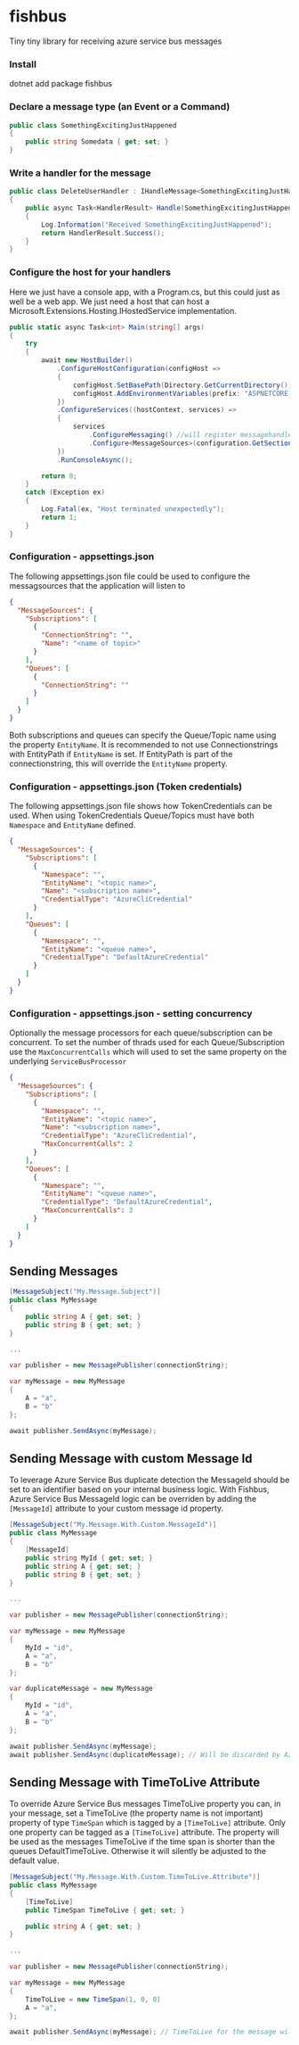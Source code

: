 # fishbus

Tiny tiny library for receiving azure service bus messages

### Install

dotnet add package fishbus


### Declare a message type (an Event or a Command)

```c#
public class SomethingExcitingJustHappened
{
    public string Somedata { get; set; }
}
```

### Write a handler for the message

```c#
public class DeleteUserHandler : IHandleMessage<SomethingExcitingJustHappened>
{
    public async Task<HandlerResult> Handle(SomethingExcitingJustHappened message)
    {
        Log.Information("Received SomethingExcitingJustHappened");
        return HandlerResult.Success();
    }
}
```

### Configure the host for your handlers

Here we just have a console app, with a Program.cs, but this could just as well be a web app.
We just need a host that can host a Microsoft.Extensions.Hosting.IHostedService implementation.

```c#
public static async Task<int> Main(string[] args)
{
    try
    {
        await new HostBuilder()
            .ConfigureHostConfiguration(configHost =>
            {
                configHost.SetBasePath(Directory.GetCurrentDirectory());
                configHost.AddEnvironmentVariables(prefix: "ASPNETCORE_");
            })
            .ConfigureServices((hostContext, services) =>
            {
                services
                    .ConfigureMessaging() //will register messagehandlers from current assembly
                    .Configure<MessageSources>(configuration.GetSection("MessageSources")); //register the MessageSources
            })
            .RunConsoleAsync();

        return 0;
    }
    catch (Exception ex)
    {
        Log.Fatal(ex, "Host terminated unexpectedly");
        return 1;
    }
}
```

### Configuration - appsettings.json

The following appsettings.json file could be used to configure the messagsources that the application will listen to

```json
{
  "MessageSources": {
    "Subscriptions": [
      {
        "ConnectionString": "",
        "Name": "<name of topic>"
      }
    ],
    "Queues": [
      {
        "ConnectionString": ""
      }
    ]
  }
}
```
Both subscriptions and queues can specify the Queue/Topic name using the property `EntityName`. It is recommended to not use Connectionstrings with EntityPath if `EntityName` is set. 
If EntityPath is part of the connectionstring, this will override the `EntityName` property.

### Configuration - appsettings.json (Token credentials)

The following appsettings.json file shows how TokenCredentials can be used.
When using TokenCredentials Queue/Topics must have both `Namespace` and `EntityName` defined.

```json
{
  "MessageSources": {
    "Subscriptions": [
      {
        "Namespace": "",
        "EntityName": "<topic name>",
        "Name": "<subscription name>",
        "CredentialType": "AzureCliCredential"
      }
    ],
    "Queues": [
      {
        "Namespace": "",
        "EntityName": "<queue name>",
        "CredentialType": "DefaultAzureCredential"
      }
    ]
  }
}
```

### Configuration - appsettings.json - setting concurrency
Optionally the message processors for each queue/subscription can be concurrent.
To set the number of thrads used for each Queue/Subscription use the `MaxConcurrentCalls` which will used to set the same property on the underlying `ServiceBusProcessor`

```json
{
  "MessageSources": {
    "Subscriptions": [
      {
        "Namespace": "",
        "EntityName": "<topic name>",
        "Name": "<subscription name>",
        "CredentialType": "AzureCliCredential",
        "MaxConcurrentCalls": 2
      }
    ],
    "Queues": [
      {
        "Namespace": "",
        "EntityName": "<queue name>",
        "CredentialType": "DefaultAzureCredential",
        "MaxConcurrentCalls": 3
      }
    ]
  }
}
```

## Sending Messages

```csharp
[MessageSubject("My.Message.Subject")]
public class MyMessage
{
    public string A { get; set; }
    public string B { get; set; }
}

...

var publisher = new MessagePublisher(connectionString);

var myMessage = new MyMessage
{
    A = "a",
    B = "b"
};

await publisher.SendAsync(myMessage);

```

## Sending Message with custom Message Id

To leverage Azure Service Bus duplicate detection the MessageId should be set to an identifier based on your internal business logic. With Fishbus, Azure Service Bus MessageId logic can be overriden by adding the `[MessageId]` attribute to your custom message id property.

```csharp
[MessageSubject("My.Message.With.Custom.MessageId")]
public class MyMessage
{
    [MessageId]
    public string MyId { get; set; }
    public string A { get; set; }
    public string B { get; set; }
}

...

var publisher = new MessagePublisher(connectionString);

var myMessage = new MyMessage
{
    MyId = "id",
    A = "a",
    B = "b"
};

var duplicateMessage = new MyMessage
{
    MyId = "id",
    A = "a",
    B = "b"
};

await publisher.SendAsync(myMessage);
await publisher.SendAsync(duplicateMessage); // Will be discarded by Azure Service Bus if duplicate detection activated and message sent within the duplicate detection history window.
```

## Sending Message with TimeToLive Attribute

To override Azure Service Bus messages TimeToLive property you can, in your message, set a TimeToLive (the property name is not important) property of type `TimeSpan` which is tagged by a `[TimeToLive]` attribute. Only one property can be tagged as a `[TimeToLive]` attribute. The property will be used as the messages TimeToLive if the time span is shorter than the queues DefaultTimeToLive. Otherwise it will silently be adjusted to the default value.

```csharp
[MessageSubject("My.Message.With.Custom.TimeToLive.Attribute")]
public class MyMessage
{
    [TimeToLive]
    public TimeSpan TimeToLive { get; set; }

    public string A { get; set; }
}

...

var publisher = new MessagePublisher(connectionString);

var myMessage = new MyMessage
{
    TimeToLive = new TimeSpan(1, 0, 0)
    A = "a",
};

await publisher.SendAsync(myMessage); // TimeToLive for the message will now be set to 1 hour
```

